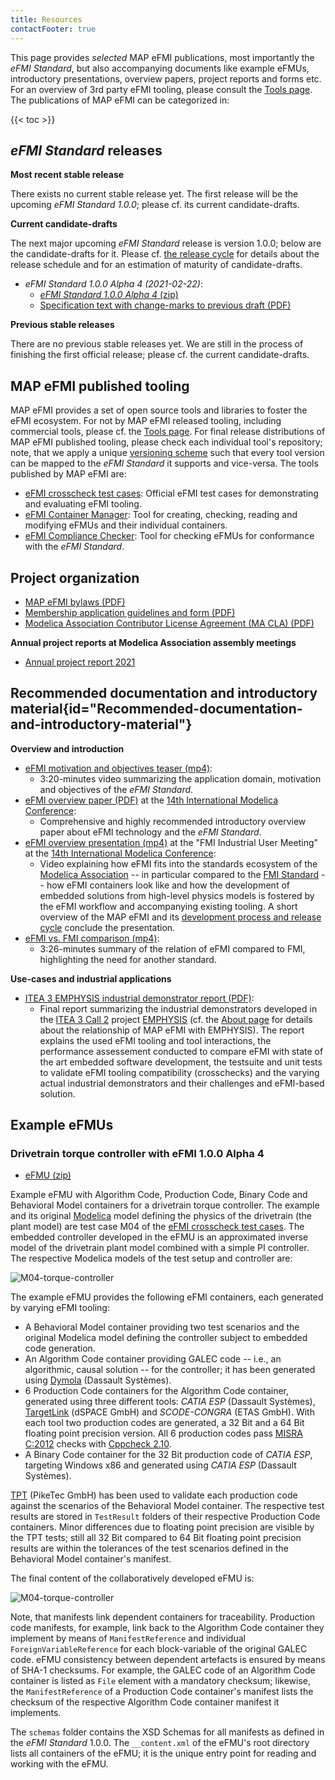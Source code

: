 ```yaml
---
title: Resources
contactFooter: true
---
```


This page provides _selected_ MAP eFMI publications, most importantly the _eFMI Standard_, but also accompanying documents like example eFMUs, introductory presentations, overview papers, project reports and forms etc. For an overview of 3rd party eFMI tooling, please consult the [Tools page](/tools/). The publications of MAP eFMI can be categorized in:

{{< toc >}}
 
## _eFMI Standard_ releases

**Most recent stable release**

There exists no current stable release yet. The first release will be the upcoming _eFMI Standard 1.0.0_; please cf. its current candidate-drafts.

**Current candidate-drafts**

The next major upcoming _eFMI Standard_ release is version 1.0.0; below are the candidate-drafts for it. Please cf. [the release cycle](/standard/#Release-cycle-and-versioning) for details about the release schedule and for an estimation of maturity of candidate-drafts.

 - _eFMI Standard 1.0.0 Alpha 4 (2021-02-22)_:
   - [_eFMI Standard 1.0.0 Alpha 4_ (zip)](/media/resources/eFMI-Standard-1.0.0-Alpha-4.zip)
   - [Specification text with change-marks to previous draft (PDF)](/media/resources/eFMI-Standard-1.0.0-Alpha-4-specification-text-changemarks.pdf)

**Previous stable releases**

There are no previous stable releases yet. We are still in the process of finishing the first official release; please cf. the current candidate-drafts.

## MAP eFMI published tooling

MAP eFMI provides a set of open source tools and libraries to foster the eFMI ecosystem. For not by MAP eFMI released tooling, including commercial tools, please cf. the [Tools page](/tools/). For final release distributions of MAP eFMI published tooling, please check each individual tool's repository; note, that we apply a unique [versioning scheme](/standard/#Versioning-scheme) such that every tool version can be mapped to the _eFMI Standard_ it supports and vice-versa. The tools published by MAP eFMI are:

 - [eFMI crosscheck test cases](https://github.com/modelica/efmi-testcases/releases): Official eFMI test cases for demonstrating and evaluating eFMI tooling. 
 - [eFMI Container Manager](https://github.com/modelica/efmi-containermanager/releases): Tool for creating, checking, reading and modifying eFMUs and their individual containers.
 - [eFMI Compliance Checker](https://github.com/modelica/efmi-compliancechecker/releases): Tool for checking eFMUs for conformance with the _eFMI Standard_. 

## Project organization

 - [MAP eFMI bylaws (PDF)](/media/resources/MAP-eFMI-bylaws.pdf)
 - [Membership application guidelines and form (PDF)](/media/resources/MAP-eFMI-application.pdf)
 - [Modelica Association Contributor License Agreement (MA CLA) (PDF)](/media/resources/Modelica-Association-CLA.pdf)

**Annual project reports at Modelica Association assembly meetings**

 - [Annual project report 2021](/media/resources/MAP-eFMI-annual-project-report-2021.pdf)
 
## Recommended documentation and introductory material{id="Recommended-documentation-and-introductory-material"}

**Overview and introduction**

 - [eFMI motivation and objectives teaser (mp4)](/media/resources/eFMI-Explained-in-4-Minutes.mp4):
   - 3:20-minutes video summarizing the application domain, motivation and objectives of the _eFMI Standard_. 
 - [eFMI overview paper (PDF)](https://doi.org/10.3384/ecp2118157) at the [14th International Modelica Conference](https://2021.international.conference.modelica.org/):
   - Comprehensive and highly recommended introductory overview paper about eFMI technology and the _eFMI Standard_.
 - [eFMI overview presentation (mp4)](/media/resources/Modelica-Conference-2021-MAP-eFMI.mp4) at the "FMI Industrial User Meeting" at the [14th International Modelica Conference](https://2021.international.conference.modelica.org/):
   - Video explaining how eFMI fits into the standards ecosystem of the [Modelica Association](https://modelica.org/) -- in particular compared to the [FMI Standard](https://fmi-standard.org) -- how eFMI containers look like and how the development of embedded solutions from high-level physics models is fostered by the eFMI workflow and accompanying existing tooling. A short overview of the MAP eFMI and its [development process and release cycle](/standard/) conclude the presentation.
 - [eFMI vs. FMI comparison (mp4)](/media/resources/eFMI-vs-FMI.mp4):
   - 3:26-minutes summary of the relation of eFMI compared to FMI, highlighting the need for another standard. 
 
**Use-cases and industrial applications**

 - [ITEA 3 EMPHYSIS industrial demonstrator report (PDF)](/media/resources/emphysis-public-demonstrator-summary.pdf):
   - Final report summarizing the industrial demonstrators developed in the [ITEA 3 Call 2](https://itea4.org/) project [EMPHYSIS](https://itea4.org/project/emphysis.html) (cf. the [About page](/about/#Project-history) for details about the relationship of MAP eFMI with EMPHYSIS). The report explains the used eFMI tooling and tool interactions, the performance assessement conducted to compare eFMI with state of the art embedded software development, the testsuite and unit tests to validate eFMI tooling compatibility (crosschecks) and the varying actual industrial demonstrators and their challenges and eFMI-based solution. 

## Example eFMUs

### Drivetrain torque controller with eFMI 1.0.0 Alpha 4

 - [eFMU (zip)](/media/resources/M04-example-eFMU-for-eFMI-1-0-0-Alpha-4.zip)

Example eFMU with Algorithm Code, Production Code, Binary Code and Behavioral Model containers for a drivetrain torque controller. The example and its original [Modelica](https://modelica.org/modelicalanguage.html) model defining the physics of the drivetrain (the plant model) are test case M04 of the [eFMI crosscheck test cases](https://github.com/modelica/efmi-testcases). The embedded controller developed in the eFMU is an approximated inverse model of the drivetrain plant model combined with a simple PI controller. The respective Modelica models of the test setup and controller are:

![M04-torque-controller](/media/resources/M04-example-scenario.png)

The example eFMU provides the following eFMI containers, each generated by varying eFMI tooling:

 - A Behavioral Model container providing two test scenarios and the original Modelica model defining the controller subject to embedded code generation.
 - An Algorithm Code container providing GALEC code -- i.e., an algorithmic, causal solution -- for the controller; it has been generated using [Dymola](https://www.3ds.com/products-services/catia/products/dymola/) (Dassault Systèmes).
 - 6 Production Code containers for the Algorithm Code container, generated using three different tools: _CATIA ESP_ (Dassault Systèmes), [TargetLink](https://www.dspace.com/en/pub/home/products/sw/pcgs/targetlink.cfm#180_25805) (dSPACE GmbH) and _SCODE-CONGRA_ (ETAS GmbH). With each tool two production codes are generated, a 32 Bit and a 64 Bit floating point precision version. All 6 production codes pass [MISRA C:2012](https://www.misra.org.uk/) checks with [Cppcheck 2.10](https://cppcheck.sourceforge.io/).
 - A Binary Code container for the 32 Bit production code of _CATIA ESP_, targeting Windows x86 and generated using _CATIA ESP_ (Dassault Systèmes).

[TPT](https://piketec.com/tpt/) (PikeTec GmbH) has been used to validate each production code against the scenarios of the Behavioral Model container. The respective test results are stored in `TestResult` folders of their respective Production Code containers. Minor differences due to floating point precision are visible by the TPT tests; still all 32 Bit compared to 64 Bit floating point precision results are within the tolerances of the test scenarios defined in the Behavioral Model container's manifest.

The final content of the collaboratively developed eFMU is:

![M04-torque-controller](/media/resources/M04-example-eFMU-content.png)

Note, that manifests link dependent containers for traceability. Production code manifests, for example, link back to the Algorithm Code container they implement by means of `ManifestReference` and individual `ForeignVariableReference` for each block-variable of the original GALEC code. eFMU consistency between dependent artefacts is ensured by means of SHA-1 checksums. For example, the GALEC code of an Algorithm Code container is listed as `File` element with a mandatory checksum; likewise, the `ManifestReference` of a Production Code container's manifest lists the checksum of the respective Algorithm Code container manifest it implements.

The `schemas` folder contains the XSD Schemas for all manifests as defined in the _eFMI Standard_ 1.0.0. The `__content.xml` of the eFMU's root directory lists all containers of the eFMU; it is the unique entry point for reading and working with the eFMU. 
